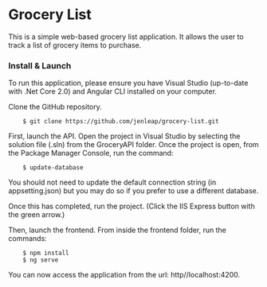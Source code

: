 # Grocery List

This is a simple web-based grocery list application. It allows the user to track a list of grocery items to purchase.

### Install & Launch

To run this application, please ensure you have Visual Studio (up-to-date with .Net Core 2.0) and Angular CLI installed on your computer.

Clone the GitHub repository. 

```
    $ git clone https://github.com/jenleap/grocery-list.git
```

First, launch the API. Open the project in Visual Studio by selecting the solution file (.sln) from the GroceryAPI folder. Once the project is open, from the Package Manager Console, run the command:

```
    $ update-database
```
You should not need to update the default connection string (in appsetting.json) but you may do so if you prefer to use a different database.

Once this has completed, run the project. (Click the IIS Express button with the green arrow.)

Then, launch the frontend. From inside the frontend folder, run the commands:

```
    $ npm install
    $ ng serve
```

You can now access the application from the url: http//localhost:4200.
